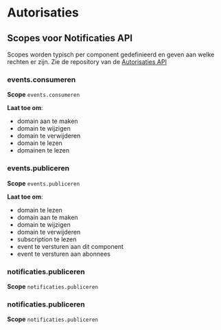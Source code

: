 
# Autorisaties
## Scopes voor Notificaties API

Scopes worden typisch per component gedefinieerd en geven aan welke rechten er zijn.
Zie de repository van de [Autorisaties API](https://github.com/VNG-Realisatie/autorisaties-api)


### events.consumeren

**Scope**
`events.consumeren`


**Laat toe om**:

* domain aan te maken
* domain te wijzigen
* domain te verwijderen
* domain te lezen
* domainen te lezen


### events.publiceren

**Scope**
`events.publiceren`


**Laat toe om**:

* domain te lezen
* domain aan te maken
* domain te wijzigen
* domain te verwijderen
* subscription te lezen
* event te versturen aan dit component
* event te versturen aan abonnees


### notificaties.publiceren

**Scope**
`notificaties.publiceren`



### notificaties.publiceren

**Scope**
`notificaties.publiceren`



